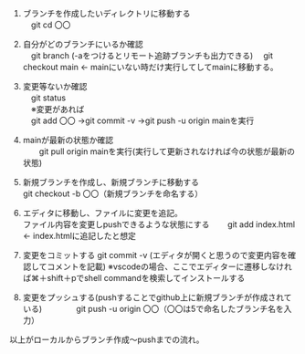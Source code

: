 1. ブランチを作成したいディレクトリに移動する  
  　git cd 〇〇  
    
2. 自分がどのブランチにいるか確認  
  　git branch (-aをつけるとリモート追跡ブランチも出力できる)
  　git checkout main <- mainにいない時だけ実行してしてmainに移動する。  
    
3. 変更等ないか確認  
  　git status  
  　※変更があれば  
  　git add 〇〇 ->git commit -v ->git push -u origin mainを実行  
    
4. mainが最新の状態か確認  
　　git pull origin mainを実行(実行して更新されなければ今の状態が最新の状態)
  
5. 新規ブランチを作成し、新規ブランチに移動する  
   git checkout -b 〇〇（新規ブランチを命名する） 
   
6. エディタに移動し、ファイルに変更を追記。  
   ファイル内容を変更しpushできるような状態にする
　　git add index.html <- index.htmlに追記したと想定 
    
7. 変更をコミットする
   git commit -v (エディタが開くと思うので変更内容を確認してコメントを記載)
   ※vscodeの場合、ここでエディターに遷移しなければ⌘＋shift＋pでshell commandを検索してインストールする  
     
8. 変更をプッシュする(pushすることでgithub上に新規ブランチが作成されている)　　
　　git push -u origin 〇〇（〇〇は5で命名したブランチ名を入力）　　
    
以上がローカルからブランチ作成〜pushまでの流れ。
